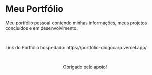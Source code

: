 # Meu Portfólio
<div>
<p>Meu portfólio pessoal contendo minhas informações, meus projetos concluídos e em desenvolvimento.<p/><br>
<p>Link do Portfólio hospedado: https://portfolio-diogocarp.vercel.app/</p><br>
<p align='center'>Obrigado pelo apoio!</p>
</div>
